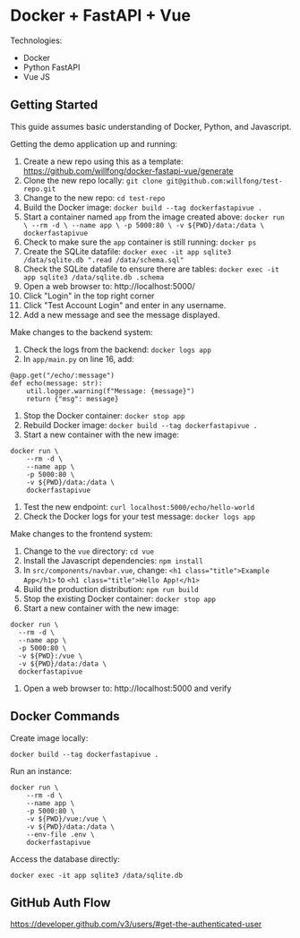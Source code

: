 # Docker + FastAPI + Vue

Technologies:
- Docker
- Python FastAPI
- Vue JS

## Getting Started

This guide assumes basic understanding of Docker, Python, and Javascript. 

Getting the demo application up and running:

1. Create a new repo using this as a template: https://github.com/willfong/docker-fastapi-vue/generate
1. Clone the new repo locally: `git clone git@github.com:willfong/test-repo.git`
1. Change to the new repo: `cd test-repo`
1. Build the Docker image: `docker build --tag dockerfastapivue .`
1. Start a container named `app` from the image created above: ```docker run \
    --rm -d \
    --name app \
    -p 5000:80 \
    -v ${PWD}/data:/data \
    dockerfastapivue```
1. Check to make sure the `app` container is still running: `docker ps`
1. Create the SQLite datafile: `docker exec -it app sqlite3 /data/sqlite.db ".read /data/schema.sql"`
1. Check the SQLite datafile to ensure there are tables: `docker exec -it app sqlite3 /data/sqlite.db .schema`
1. Open a web browser to: http://localhost:5000/
1. Click "Login" in the top right corner
1. Click "Test Account Login" and enter in any username.
1. Add a new message and see the message displayed.

Make changes to the backend system:

1. Check the logs from the backend: `docker logs app`
1. In `app/main.py` on line 16, add: 
```
@app.get("/echo/:message")
def echo(message: str):
    util.logger.warning(f"Message: {message}")
    return {"msg": message}
```
1. Stop the Docker container: `docker stop app`
1. Rebuild Docker image: `docker build --tag dockerfastapivue .`
1. Start a new container with the new image: 
```
docker run \
    --rm -d \
    --name app \
    -p 5000:80 \
    -v ${PWD}/data:/data \
    dockerfastapivue
```
1. Test the new endpoint: `curl localhost:5000/echo/hello-world`
1. Check the Docker logs for your test message: `docker logs app`

Make changes to the frontend system:

1. Change to the `vue` directory: `cd vue`
1. Install the Javascript dependencies: `npm install`
1. In `src/components/navbar.vue`, change: ```<h1 class="title">Example App</h1>``` to ```<h1 class="title">Hello App!</h1>``` 
1. Build the production distribution: `npm run build`
1. Stop the existing Docker container: `docker stop app`
1. Start a new container with the new image: 
```
docker run \
  --rm -d \
  --name app \
  -p 5000:80 \
  -v ${PWD}:/vue \
  -v ${PWD}/data:/data \
  dockerfastapivue
```
1. Open a web browser to: http://localhost:5000 and verify 


## Docker Commands

Create image locally:
```
docker build --tag dockerfastapivue .
```

Run an instance:
```
docker run \
    --rm -d \
    --name app \
    -p 5000:80 \
    -v ${PWD}/vue:/vue \
    -v ${PWD}/data:/data \
    --env-file .env \
    dockerfastapivue
```

Access the database directly:
```
docker exec -it app sqlite3 /data/sqlite.db
```

## GitHub Auth Flow

https://developer.github.com/v3/users/#get-the-authenticated-user

